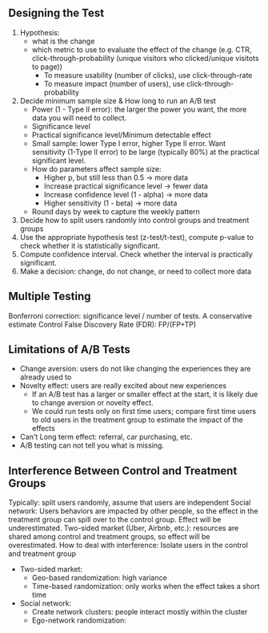 ## Designing the Test

1. Hypothesis: 
    - what is the change
    - which metric to use to evaluate the effect of the change (e.g. CTR, click-through-probability (unique visitors who clicked/unique visitots to page))
        - To measure usability (number of clicks), use click-through-rate
        - To measure impact (number of users), use click-through-probability
2. Decide minimum sample size & How long to run an A/B test
    - Power (1 - Type II error): the larger the power you want, the more data you will need to collect.
    - Significance level
    - Practical significance level/Minimum detectable effect
    - Small sample: lower Type I error, higher Type II error. Want sensitivity (1-Type II error) to be large (typically 80%) at the practical significant level.
    - How do parameters affect sample size:
      - Higher p, but still less than 0.5 -> more data
      - Increase practical significance level -> fewer data
      - Increase confidence level (1 - alpha) -> more data
      - Higher sensitivity (1 - beta) -> more data
    - Round days by week to capture the weekly pattern
3. Decide how to split users randomly into control groups and treatment groups
4. Use the appropriate hypothesis test (z-test/t-test), compute p-value to check whether it is statistically significant.
5. Compute confidence interval. Check whether the interval is practically significant.
6. Make a decision: change, do not change, or need to collect more data

## Multiple Testing

Bonferroni correction: significance level / number of tests. 
  A conservative estimate
Control False Discovery Rate (FDR): FP/(FP+TP)

## Limitations of A/B Tests

- Change aversion: users do not like changing the experiences they are already used to
- Novelty effect: users are really excited about new experiences
  - If an A/B test has a larger or smaller effect at the start, it is likely due to change aversion or novelty effect.
  - We could run tests only on first time users; compare first time users to old users in the treatment group to estimate the impact of the effects
- Can't Long term effect: referral, car purchasing, etc.
- A/B testing can not tell you what is missing.

## Interference Between Control and Treatment Groups

Typically: split users randomly, assume that users are independent
Social network: Users behaviors are impacted by other people, so the effect in the treatment group can spill over to the control group. Effect will be underestimated.
Two-sided market (Uber, Airbnb, etc.): resources are shared among control and treatment groups, so effect will be overestimated.
How to deal with interference: Isolate users in the control and treatment group
- Two-sided market:   
  - Geo-based randomization: high variance
  - Time-based randomization: only works when the effect takes a short time
- Social network:
  - Create network clusters: people interact mostly within the cluster
  - Ego-network randomization: 

